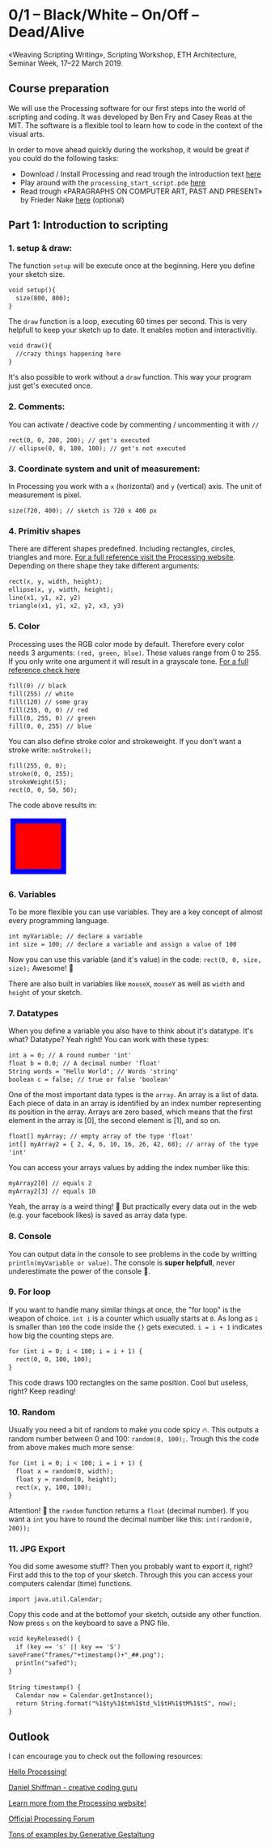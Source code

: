 # 0/1 – Black/White – On/Off – Dead/Alive
«Weaving Scripting Writing», Scripting Workshop, ETH Architecture, Seminar Week, 17–22 March 2019.

## Course preparation
We will use the Processing software for our first steps into the world of scripting and coding. It was developed by Ben Fry and Casey Reas at the MIT. The software is a flexible tool to learn how to code in the context of the visual arts.

In order to move ahead quickly during the workshop, it would be great if you could do the following tasks:

* Download / Install Processing and read trough the introduction text [here](https://processing.org/tutorials/gettingstarted/) 
* Play around with the `processing_start_script.pde` [here](https://github.com/maxfrischknecht/0-1-Black-White-On-Off-Dead-Alive/tree/master/processing_start_script)
* Read trough «PARAGRAPHS ON COMPUTER ART,
PAST AND PRESENT» by Frieder Nake [here](https://github.com/maxfrischknecht/0-1-Black-White-On-Off-Dead-Alive/blob/master/PARAGRAPHS_ON_COMPUTER_ART_PAST_AND_PRES.pdf) (optional)

## Part 1: Introduction to scripting

### 1. setup & draw:

The function `setup` will be execute once at the beginning. Here you define your sketch size.

```
void setup(){
  size(800, 800);
}
```

The `draw` function is a loop, executing 60 times per second. This is very helpfull to keep your sketch up to date. It enables motion and interactivitiy. 

```
void draw(){
  //crazy things happening here
}
```
It's also possible to work without a `draw` function. This way your program just get's executed once.

### 2. Comments:

You can activate / deactive code by commenting / uncommenting it with `//`

```
rect(0, 0, 200, 200); // get's executed
// ellipse(0, 0, 100, 100); // get's not executed

```

### 3. Coordinate system and unit of measurement:

In Processing you work with a `x` (horizontal) and `y` (vertical) axis. The unit of measurement is pixel.

```
size(720, 400); // sketch is 720 x 400 px
```

### 4. Primitiv shapes
There are different shapes predefined. Including rectangles, circles, triangles and more. [For a full reference visit the Processing website](https://processing.org/examples/shapeprimitives.html). Depending on there shape they take different arguments:

```
rect(x, y, width, height);
ellipse(x, y, width, height);
line(x1, y1, x2, y2)
triangle(x1, y1, x2, y2, x3, y3)
```

### 5. Color

Processing uses the RGB color mode by default. Therefore every color needs 3 arguments: `(red, green, blue)`. These values range from 0 to 255. If you only write one argument it will result in a grayscale tone. [For a full reference check here](https://processing.org/reference/colorMode_.html) 

```
fill(0) // black
fill(255) // white
fill(120) // some gray
fill(255, 0, 0) // red
fill(0, 255, 0) // green
fill(0, 0, 255) // blue
``` 
You can also define stroke color and strokeweight. If you don't want a stroke write: `noStroke();`

```
fill(255, 0, 0);
stroke(0, 0, 255);
strokeWeight(5);
rect(0, 0, 50, 50);
```
The code above results in: 

![](img/red_rectangle.png)

### 6. Variables

To be more flexible you can use variables. They are a key concept of almost every programming language. 

```
int myVariable; // declare a variable
int size = 100; // declare a variable and assign a value of 100
```
Now you can use this variable (and it's value) in the code: `rect(0, 0, size, size);` Awesome! 🎉

There are also built in variables like `mouseX`, `mouseY` as well as `width` and `height` of your sketch. 

### 7. Datatypes

When you define a variable you also have to think about it's datatype. It's what? Datatype? Yeah right! You can work with these types:

```
int a = 0; // A round number 'int'
float b = 0.0; // A decimal number 'float'
String words = "Hello World"; // Words 'string'
boolean c = false; // true or false 'boolean'

```
One of the most important data types is the `array`. An array is a list of data. Each piece of data in an array is identified by an index number representing its position in the array. Arrays are zero based, which means that the first element in the array is [0], the second element is [1], and so on.

```
float[] myArray; // empty array of the type 'float'
int[] myArray2 = { 2, 4, 6, 10, 16, 26, 42, 68}; // array of the type 'int'
```

You can access your arrays values by adding the index number like this:

```
myArray2[0] // equals 2
myArray2[3] // equals 10

```

Yeah, the array is a weird thing! 🔮 But practically every data out in the web (e.g. your facebook likes) is saved as array data type.

### 8. Console

You can output data in the console to see problems in the code by writting `println(myVariable or value)`. The console is **super helpfull**, never underestimate the power of the console 💪.

### 9. For loop

If you want to handle many similar things at once, the "for loop" is the weapon of choice. `int i` is a counter which usually starts at `0`. As long as `i` is smaller than `100` the code inside the `{}` gets executed. `i = i + 1` indicates how big the counting steps are.

```
for (int i = 0; i < 100; i = i + 1) {
  rect(0, 0, 100, 100);
}
```
This code draws 100 rectangles on the same position. Cool but useless, right? Keep reading!

### 10. Random

Usually you need a bit of random to make you code spicy 🔥. This outputs a random number between 0 and 100: `random(0, 100);`. Trough this the code from above makes much more sense:

```
for (int i = 0; i < 100; i = i + 1) {
  float x = random(0, width);
  float y = random(0, height);
  rect(x, y, 100, 100);
}
```
Attention! 🚧 the `random` function returns a `float` (decimal number). If you want a `int` you have to round the decimal number like this: `int(random(0, 200));` 

### 11. JPG Export

You did some awesome stuff? Then you probably want to export it, right? 
First add this to the top of your sketch. Through this you can access your computers calendar (time) functions.

```
import java.util.Calendar;
```
Copy this code and at the bottomof your sketch, outside any other function. Now press `s` on the keyboard to save a PNG file.

```
void keyReleased() {
  if (key == 's' || key == 'S') saveFrame("frames/"+timestamp()+"_##.png");
  println("safed");
}

String timestamp() {
  Calendar now = Calendar.getInstance();
  return String.format("%1$ty%1$tm%1$td_%1$tH%1$tM%1$tS", now);
}

```

## Outlook
I can encourage you to check out the following resources:

[Hello Processing!](https://hello.processing.org/editor/)

[Daniel Shiffman - creative coding guru](https://shiffman.net/)

[Learn more from the Processing website!](https://processing.org/tutorials/)

[Official Processing Forum](https://discourse.processing.org/)

[Tons of examples by Generative Gestaltung](http://www.generative-gestaltung.de/1/)
